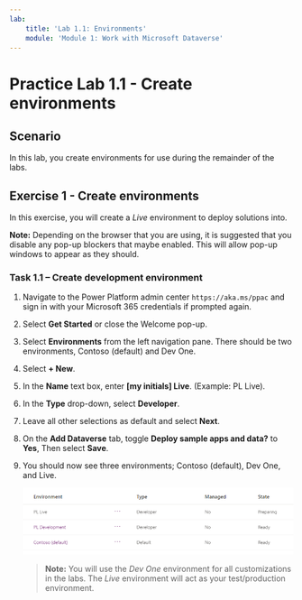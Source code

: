 ```yaml
---
lab:
    title: 'Lab 1.1: Environments'
    module: 'Module 1: Work with Microsoft Dataverse'
---
```


# Practice Lab 1.1 - Create environments

## Scenario

In this lab, you create environments for use during the remainder of the labs.

## Exercise 1 - Create environments

In this exercise, you will create a *Live* environment to deploy solutions into.

**Note:** Depending on the browser that you are using, it is suggested that you disable any pop-up blockers that maybe enabled. This will allow pop-up windows to appear as they should.


### Task 1.1 – Create development environment

1.  Navigate to the Power Platform admin center `https://aka.ms/ppac` and sign in with your Microsoft 365 credentials if prompted again.

1.  Select **Get Started** or close the Welcome pop-up.

1.  Select **Environments** from the left navigation pane. There should be two environments, Contoso (default) and Dev One.

1.  Select **+ New**. 

1.  In the **Name** text box, enter **[my initials] Live**. (Example: PL Live).

1.  In the **Type** drop-down, select **Developer**.

1.  Leave all other selections as default and select **Next**.

1.  On the **Add Dataverse** tab, toggle **Deploy sample apps and data?** to **Yes**, Then select **Save**.

1.  You should now see three environments; Contoso (default), Dev One, and Live.

    ![Environments.](../media/environments-all.png)

    > **Note:** You will use the *Dev One* environment for all customizations in the labs. The *Live* environment will act as your test/production environment.
